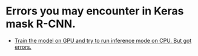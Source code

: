 # Errors you may encounter in Keras mask R-CNN.
* [Train the model on GPU and try to run inference mode on CPU. But got errors.](https://github.com/matterport/Mask_RCNN/issues/1291)
